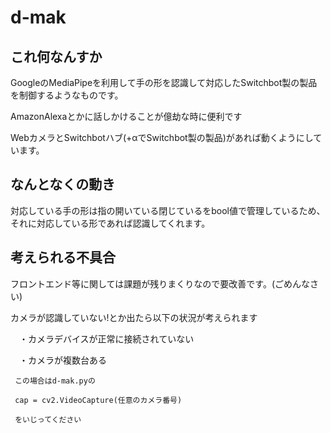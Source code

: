 # d-mak

## これ何なんすか
GoogleのMediaPipeを利用して手の形を認識して対応したSwitchbot製の製品を制御するようなものです。

AmazonAlexaとかに話しかけることが億劫な時に便利です

WebカメラとSwitchbotハブ(+αでSwitchbot製の製品)があれば動くようにしています。

## なんとなくの動き
対応している手の形は指の開いている閉じているをbool値で管理しているため、それに対応している形であれば認識してくれます。

## 考えられる不具合
フロントエンド等に関しては課題が残りまくりなので要改善です。(ごめんなさい)

カメラが認識していない!とか出たら以下の状況が考えられます

　・カメラデバイスが正常に接続されていない
 
　・カメラが複数台ある
 
     この場合はd-mak.pyの
     
     cap = cv2.VideoCapture(任意のカメラ番号)
     
     をいじってください
